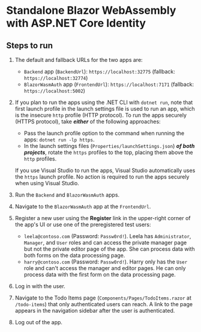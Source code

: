 # Standalone Blazor WebAssembly with ASP.NET Core Identity


## Steps to run

1. The default and fallback URLs for the two apps are:

   * `Backend` app (`BackendUrl`): `https://localhost:32775` (fallback: `https://localhost:32774`)
   * `BlazorWasmAuth` app (`FrontendUrl`): `https://localhost:7171` (fallback: `https://localhost:5002`)
   
1. If you plan to run the apps using the .NET CLI with `dotnet run`, note that first launch profile in the launch settings file is used to run an app, which is the insecure `http` profile (HTTP protocol). To run the apps securely (HTTPS protocol), take ***either*** of the following approaches:

   * Pass the launch profile option to the command when running the apps: `dotnet run -lp https`.
   * In the launch settings files (`Properties/launchSettings.json`) ***of both projects***, rotate the `https` profiles to the top, placing them above the `http` profiles.
  
   If you use Visual Studio to run the apps, Visual Studio automatically uses the `https` launch profile. No action is required to run the apps securely when using Visual Studio.

1. Run the `Backend` and `BlazorWasmAuth` apps.

1. Navigate to the `BlazorWasmAuth` app at the `FrontendUrl`.

1. Register a new user using the **Register** link in the upper-right corner of the app's UI or use one of the preregistered test users:

   * `leela@contoso.com` (Password: `Passw0rd!`). Leela has `Administrator`, `Manager`, and `User` roles and can access the private manager page but not the private editor page of the app. She can process data with both forms on the data processing page.
   * `harry@contoso.com` (Password: `Passw0rd!`). Harry only has the `User` role and can't access the manager and editor pages. He can only process data with the first form on the data processing page.

1. Log in with the user.

1. Navigate to the Todo Items page (`Components/Pages/TodoItems.razor` at `/todo-items`) that only authenticated users can reach. A link to the page appears in the navigation sidebar after the user is authenticated.

1. Log out of the app.
